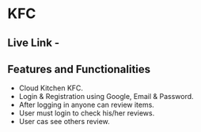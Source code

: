 # KFC

## Live Link - 

## Features and Functionalities
- Cloud Kitchen KFC.
- Login & Registration using Google, Email & Password.
- After logging in anyone can review items. 
- User must login to check his/her reviews.
- User cas see others review.


